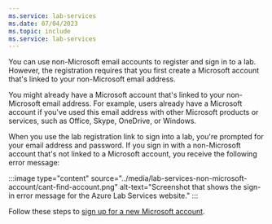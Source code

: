 ```yaml
---
ms.service: lab-services
ms.date: 07/04/2023
ms.topic: include
ms.service: lab-services
---
```


You can use non-Microsoft email accounts to register and sign in to a lab.  However, the registration requires that you first create a Microsoft account that's linked to your non-Microsoft email address.

You might already have a Microsoft account that's linked to your non-Microsoft email address. For example, users already have a Microsoft account if you've used this email address with other Microsoft products or services, such as Office, Skype, OneDrive, or Windows.

When you use the lab registration link to sign into a lab, you're prompted for your email address and password. If you sign in with a non-Microsoft account that's not linked to a Microsoft account, you receive the following error message:

:::image type="content" source="../media/lab-services-non-microsoft-account/cant-find-account.png" alt-text="Screenshot that shows the sign-in error message for the Azure Lab Services website." :::

Follow these steps to [sign up for a new Microsoft account](https://signup.live.com).
